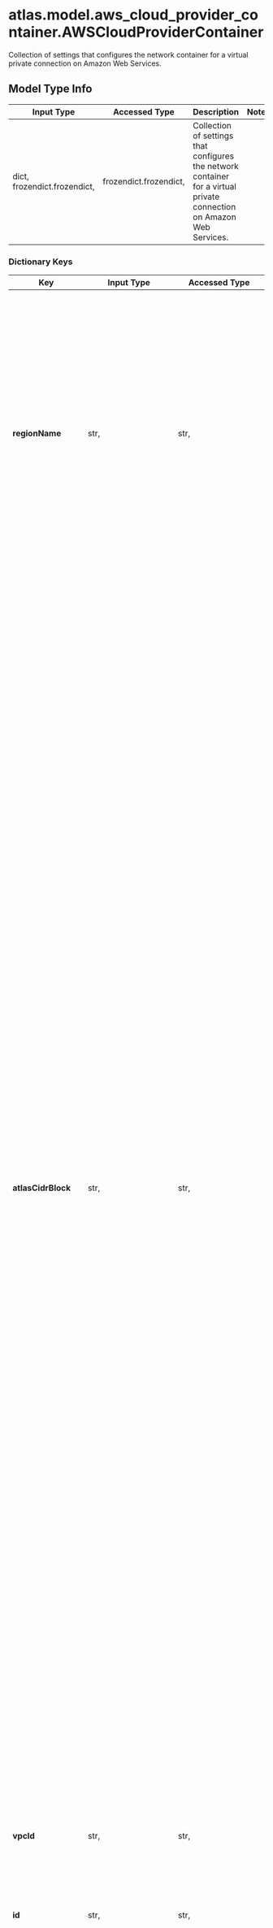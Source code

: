 # atlas.model.aws_cloud_provider_container.AWSCloudProviderContainer

Collection of settings that configures the network container for a virtual private connection on Amazon Web Services.

## Model Type Info
Input Type | Accessed Type | Description | Notes
------------ | ------------- | ------------- | -------------
dict, frozendict.frozendict,  | frozendict.frozendict,  | Collection of settings that configures the network container for a virtual private connection on Amazon Web Services. | 

### Dictionary Keys
Key | Input Type | Accessed Type | Description | Notes
------------ | ------------- | ------------- | ------------- | -------------
**regionName** | str,  | str,  | Geographic area that Amazon Web Services (AWS) defines to which MongoDB Cloud deployed this network peering container. | must be one of ["US_EAST_1", "US_EAST_2", "US_WEST_1", "US_WEST_2", "CA_CENTRAL_1", "EU_NORTH_1", "EU_WEST_1", "EU_WEST_2", "EU_WEST_3", "EU_CENTRAL_1", "SA_EAST_1", "AP_EAST_1", "AP_SOUTHEAST_2", "AP_SOUTHEAST_3", "AP_NORTHEAST_1", "AP_NORTHEAST_2", "AP_NORTHEAST_3", "AP_SOUTHEAST_1", "AP_SOUTH_1", "CN_NORTH_1", "CN_NORTHWEST_1", "ME_SOUTH_1", "AF_SOUTH_1", "EU_SOUTH_1", "GLOBAL", "US_GOV_WEST_1", "US_GOV_EAST_1", ] 
**atlasCidrBlock** | str,  | str,  | IP addresses expressed in Classless Inter-Domain Routing (CIDR) notation that MongoDB Cloud uses for the network peering containers in your project. MongoDB Cloud assigns all of the project&#x27;s clusters deployed to this cloud provider an IP address from this range. MongoDB Cloud locks this value if an M10 or greater cluster or a network peering connection exists in this project.  These CIDR blocks must fall within the ranges reserved per RFC 1918. AWS and Azure further limit the block to between the &#x60;/24&#x60; and  &#x60;/21&#x60; ranges.  To modify the CIDR block, the target project cannot have:  - Any M10 or greater clusters - Any other VPC peering connections   You can also create a new project and create a network peering connection to set the desired MongoDB Cloud network peering container CIDR block for that project. MongoDB Cloud limits the number of MongoDB nodes per network peering connection based on the CIDR block and the region selected for the project.   **Example:** A project in an Amazon Web Services (AWS) region supporting three availability zones and an MongoDB CIDR network peering container block of limit of &#x60;/24&#x60; equals 27 three-node replica sets. | [optional] 
**vpcId** | str,  | str,  | Unique string that identifies the MongoDB Cloud VPC on AWS. | [optional] 
**id** | str,  | str,  | Unique 24-hexadecimal digit string that identifies the network peering container. | [optional] 
**providerName** | str,  | str,  | Cloud service provider that serves the requested network peering containers. | [optional] must be one of ["AWS", "GCP", "AZURE", "TENANT", "SERVERLESS", ] 
**provisioned** | bool,  | BoolClass,  | Flag that indicates whether MongoDB Cloud clusters exist in the specified network peering container. | [optional] 
**any_string_name** | dict, frozendict.frozendict, str, date, datetime, int, float, bool, decimal.Decimal, None, list, tuple, bytes, io.FileIO, io.BufferedReader | frozendict.frozendict, str, BoolClass, decimal.Decimal, NoneClass, tuple, bytes, FileIO | any string name can be used but the value must be the correct type | [optional]

[[Back to Model list]](../../README.md#documentation-for-models) [[Back to API list]](../../README.md#documentation-for-api-endpoints) [[Back to README]](../../README.md)

